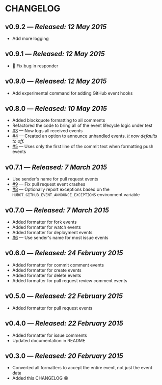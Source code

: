 # CHANGELOG

## **v0.9.2** &mdash; *Released: 12 May 2015*

* Add more logging

## **v0.9.1** &mdash; *Released: 12 May 2015*

* :bug: Fix bug in responder

## **v0.9.0** &mdash; *Released: 12 May 2015*

* Add experimental command for adding GitHub event hooks

## **v0.8.0** &mdash; *Released: 10 May 2015*

* Added blockquote formatting to all comments
* Refactored the code to bring all of the event lifecycle logic under test
* [#3](https://github.com/lifted-studios/hubot-github-event-announcer/issues/3) &mdash; Now logs all received events
* [#4](https://github.com/lifted-studios/hubot-github-event-announcer/issues/4) &mdash; Created an option to announce unhandled events. *It now defaults to off.*
* [#5](https://github.com/lifted-studios/hubot-github-event-announcer/issues/5) &mdash; Uses only the first line of the commit text when formatting push events

## **v0.7.1** &mdash; *Released: 7 March 2015*

* Use sender's name for pull request events
* [#9](https://github.com/lifted-studios/hubot-github-event-announcer/issues/9) &mdash; Fix pull request event crashes
* [#8](https://github.com/lifted-studios/hubot-github-event-announcer/issues/8) &mdash; Optionally report exceptions based on the `HUBOT_GITHUB_EVENT_ANNOUNCE_EXCEPTIONS` environment variable

## **v0.7.0** &mdash; *Released: 7 March 2015*

* Added formatter for fork events
* Added formatter for watch events
* Added formatter for deployment events
* [#6](https://github.com/lifted-studios/hubot-github-event-announcer/issues/6) &mdash; Use sender's name for most issue events

## **v0.6.0** &mdash; *Released: 24 February 2015*

* Added formatter for commit comment events
* Added formatter for create events
* Added formatter for delete events
* Added formatter for pull request review comment events

## **v0.5.0** &mdash; *Released: 22 February 2015*

* Added formatter for pull request events

## **v0.4.0** &mdash; *Released: 22 February 2015*

* Added formatter for issue comments
* Updated documentation in README

## **v0.3.0** &mdash; *Released: 20 February 2015*

* Converted all formatters to accept the entire event, not just the event data
* Added this CHANGELOG :grinning:
